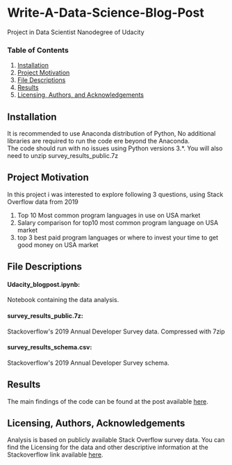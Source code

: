 # Write-A-Data-Science-Blog-Post
Project in Data Scientist Nanodegree of Udacity

### Table of Contents

1. [Installation](#installation)
2. [Project Motivation](#motivation)
3. [File Descriptions](#files)
4. [Results](#results)
5. [Licensing, Authors, and Acknowledgements](#licensing)

## Installation <a name="installation"></a>

It is recommended to use Anaconda distribution of Python, No additional libraries are required to run the code ere beyond the Anaconda.  
The code should run with no issues using Python versions 3.*.
You will also need to unzip survey_results_public.7z

## Project Motivation<a name="motivation"></a>

In this project i was interested to explore following 3 questions,  using Stack Overflow data from 2019

1. Top 10 Most common program languages in use on USA market 
2. Salary comparison for top10 most common program language on USA market 
3. top 3 best paid program languages or where to invest your time to get good money on USA market 

## File Descriptions <a name="files"></a>

#### Udacity_blogpost.ipynb: 
Notebook containing the data analysis.
#### survey_results_public.7z: 
Stackoverflow's 2019 Annual Developer Survey data. Compressed with 7zip
#### survey_results_schema.csv: 
Stackoverflow's 2019 Annual Developer Survey schema.

## Results<a name="results"></a>

The main findings of the code can be found at the post available [here](https://medium.com).

## Licensing, Authors, Acknowledgements<a name="licensing"></a>

Analysis is based on publicly available Stack Overflow survey data. 
You can find the Licensing for the data and other descriptive information at the Stackoverflow link available [here](https://insights.stackoverflow.com/survey). 
